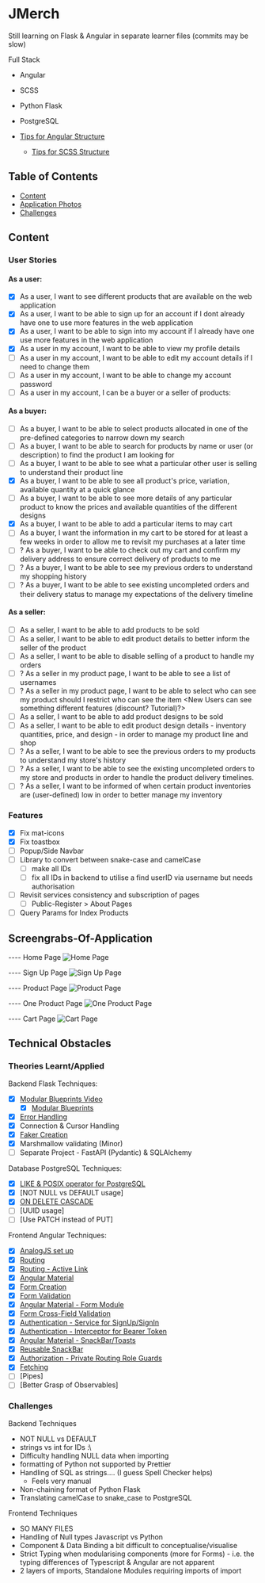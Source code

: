 # JMerch

Still learning on Flask & Angular in separate learner files (commits may be slow)

Full Stack

- Angular
- SCSS
- Python Flask
- PostgreSQL

- [Tips for Angular Structure](https://medium.com/@dragos.atanasoae_62577/angular-project-structure-guide-small-medium-and-large-projects-e17c361b2029)
  - [Tips for SCSS Structure](https://medium.com/@sehban.alam/structure-your-angular-scss-like-a-pro-best-practices-real-world-examples-8da57386afdd)

## Table of Contents

- [Content](#content-&-features)
- [Application Photos](#screengrabs-of-application)
- [Challenges](#Technical-Obstacles)

## Content

### User Stories

#### As a user:

- [x] As a user, I want to see different products that are available on the web application
- [x] As a user, I want to be able to sign up for an account if I dont already have one to use more features in the web application
- [x] As a user, I want to be able to sign into my account if I already have one use more features in the web application
- [x] As a user in my account, I want to be able to view my profile details
- [ ] As a user in my account, I want to be able to edit my account details if I need to change them
- [ ] As a user in my account, I want to be able to change my account password
- [ ] As a user in my account, I can be a buyer or a seller of products:

#### As a buyer:

- [ ] As a buyer, I want to be able to select products allocated in one of the pre-defined categories to narrow down my search
- [ ] As a buyer, I want to be able to search for products by name or user (or description) to find the product I am looking for
- [ ] As a buyer, I want to be able to see what a particular other user is selling to understand their product line
- [x] As a buyer, I want to be able to see all product's price, variation, available quantity at a quick glance
- [ ] As a buyer, I want to be able to see more details of any particular product to know the prices and available quantities of the different designs
- [x] As a buyer, I want to be able to add a particular items to may cart
- [ ] As a buyer, I want the information in my cart to be stored for at least a few weeks in order to allow me to revisit my purchases at a later time
- [ ] ? As a buyer, I want to be able to check out my cart and confirm my delivery address to ensure correct delivery of products to me
- [ ] ? As a buyer, I want to be able to see my previous orders to understand my shopping history
- [ ] ? As a buyer, I want to be able to see existing uncompleted orders and their delivery status to manage my expectations of the delivery timeline

#### As a seller:

- [ ] As a seller, I want to be able to add products to be sold
- [ ] As a seller, I want to be able to edit product details to better inform the seller of the product
- [ ] As a seller, I want to be able to disable selling of a product to handle my orders
- [ ] ? As a seller in my product page, I want to be able to see a list of usernames
- [ ] ? As a seller in my product page, I want to be able to select who can see my product should I restrict who can see the item <New Users can see something different features (discount? Tutorial)?>
- [ ] As a seller, I want to be able to add product designs to be sold
- [ ] As a seller, I want to be able to edit product design details - inventory quantities, price, and design - in order to manage my product line and shop
- [ ] ? As a seller, I want to be able to see the previous orders to my products to understand my store's history
- [ ] ? As a seller, I want to be able to see the existing uncompleted orders to my store and products in order to handle the product delivery timelines.
- [ ] ? As a seller, I want to be informed of when certain product inventories are (user-defined) low in order to better manage my inventory

### Features

- [x] Fix mat-icons
- [x] Fix toastbox
- [ ] Popup/Side Navbar
- [ ] Library to convert between snake-case and camelCase
  - [ ] make all IDs
  - [ ] fix all IDs in backend to utilise a find userID via username but needs authorisation
- [ ] Revisit services consistency and subscription of pages
  - [ ] Public-Register > About Pages
- [ ] Query Params for Index Products

## Screengrabs-Of-Application

---- Home Page
![Home Page](./README_assets/home_screen.png)

---- Sign Up Page
![Sign Up Page](./README_assets/sign_up_page.png)

---- Product Page
![Product Page](./README_assets/product_page.png)

---- One Product Page
![One Product Page](./README_assets/product_one_page.png)

---- Cart Page
![Cart Page](./README_assets/cart_page.png)

## Technical Obstacles

### Theories Learnt/Applied

Backend Flask Techniques:

- [x] [Modular Blueprints Video](https://www.youtube.com/watch?v=pjVhrIJFUEs)
  - [x] [Modular Blueprints](https://flask.palletsprojects.com/en/stable/blueprints/)
- [x] [Error Handling](https://flask.palletsprojects.com/en/stable/api/#flask.Flask.errorhandler)
- [x] Connection & Cursor Handling
- [x] [Faker Creation](https://faker.readthedocs.io/en/master/providers/faker.providers.profile.html)
- [x] Marshmallow validating (Minor)
- [ ] Separate Project - FastAPI (Pydantic) & SQLAlchemy

Database PostgreSQL Techniques:

- [x] [LIKE & POSIX operator for PostgreSQL](https://www.postgresql.org/docs/current/functions-matching.html)
- [x] [NOT NULL vs DEFAULT usage]
- [x] [ON DELETE CASCADE](https://neon.com/postgresql/postgresql-tutorial/postgresql-delete-cascade)
- [ ] [UUID usage]
- [ ] [Use PATCH instead of PUT]

Frontend Angular Techniques:

- [x] [AnalogJS set up](https://www.npmjs.com/package/@analogjs/vite-plugin-angular)
- [x] [Routing ](https://www.youtube.com/watch?v=BUDQTd1DQAg)
- [x] [Routing - Active Link](https://angular.dev/api/router/RouterLinkActive)
- [x] [Angular Material](https://material.angular.dev/guide/theming)
- [x] [Form Creation](https://www.youtube.com/watch?v=U9Xo0wXZIAg)
- [x] [Form Validation](https://angular.dev/api/forms/FormControl)
- [x] [Angular Material - Form Module](https://material.angular.dev/components/form-field/overview)
- [x] [Form Cross-Field Validation](https://angular.dev/guide/forms/form-validation#cross-field-validation)
- [x] [Authentication - Service for SignUp/SignIn](https://medium.com/@matheusluna96/authentication-and-authorization-in-angular-0697ab16e465)
- [x] [Authentication - Interceptor for Bearer Token](https://medium.com/@matheusluna96/authentication-and-authorization-in-angular-0697ab16e465)
- [x] [Angular Material - SnackBar/Toasts](https://material.angular.dev/components/snack-bar/overview)
- [x] [Reusable SnackBar](https://stackoverflow.com/questions/42761039/how-to-use-snackbar-on-service-to-use-in-every-component-in-angular-2)
- [x] [Authorization - Private Routing Role Guards](https://medium.com/@matheusluna96/authentication-and-authorization-in-angular-0697ab16e465)
- [x] [Fetching](https://www.google.com/search?q=angular+fetching+service&oq=angular+fetching+service&gs_lcrp=EgZjaHJvbWUyBggAEEUYOTIICAEQABgWGB4yCAgCEAAYFhgeMg0IAxAAGIYDGIAEGIoFMgcIBBAAGO8FMgoIBRAAGIAEGKIE0gEIMjgyMmowajeoAgCwAgA&sourceid=chrome&ie=UTF-8)
- [ ] [Pipes]
- [ ] [Better Grasp of Observables]

### Challenges

Backend Techniques

- NOT NULL vs DEFAULT
- strings vs int for IDs :\
- Difficulty handling NULL data when importing
- formatting of Python not supported by Prettier
- Handling of SQL as strings.... (I guess Spell Checker helps)
  - Feels very manual
- Non-chaining format of Python Flask
- Translating camelCase to snake_case to PostgreSQL

Frontend Techniques

- SO MANY FILES
- Handling of Null types Javascript vs Python
- Component & Data Binding a bit difficult to conceptualise/visualise
- Strict Typing when modularising components (more for Forms) - i.e. the typing differences of Typescript & Angular are not apparent
- 2 layers of imports, Standalone Modules requiring imports of import
